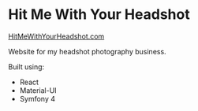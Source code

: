 # Hit Me With Your Headshot

[HitMeWithYourHeadshot.com](https://hitmewithyourheadshot.com)

Website for my headshot photography business.

Built using:
* React
* Material-UI
* Symfony 4
